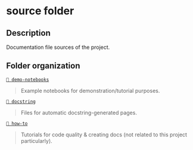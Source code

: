 # source folder

## Description

Documentation file sources of the project.

## Folder organization

[`📂 demo-notebooks`](demo-notebooks)
> Example notebooks for demonstration/tutorial purposes.

[`📂 docstring`](docstring)
> Files for automatic docstring-generated pages.

[`📂 how-to`](how-to)
> Tutorials for code quality & creating docs (not related to this project particularly).
